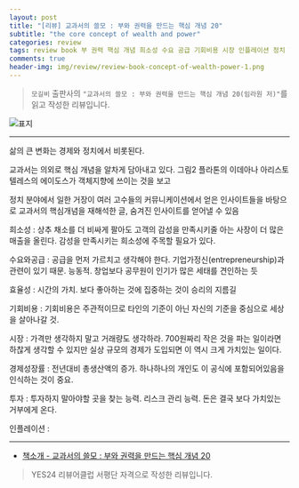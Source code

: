```yaml
---  
layout: post  
title: "[리뷰] 교과서의 쓸모 : 부와 권력을 만드는 핵심 개념 20"  
subtitle: "the core concept of wealth and power"  
categories: review  
tags: review book 부 권력 핵심 개념 희소성 수요 공급 기회비용 시장 인플레이션 정치 헌법 평등권 기본권 정의 분립 국제 평화  
comments: true  
header-img: img/review/review-book-concept-of-wealth-power-1.png
---  
```

  
> `모길비` 출판사의 `"교과서의 쓸모 : 부와 권력을 만드는 핵심 개념 20(임라원 저)"`를 읽고 작성한 리뷰입니다.  

![표지](https://theorydb.github.io/assets/img/review/review-book-concept-of-wealth-power-1.png)  

---

> 

삶의 큰 변화는 경제와 정치에서 비롯된다.

교과서는 의외로 핵심 개념을 알차게 담아내고 있다. 
그림2
플라톤의 이데아나 아리스토텔레스의 에이도스가 객체지향에 쓰이는 것을 보고 

정치 분야에서 일한 거장이 여러 고수들의 커뮤니케이션에서 얻은 인사이트들을 바탕으로 교과서의 핵심개념을 재해석한 글, 숨겨진 인사이트를 얻어낼 수 있음

희소성 : 상추 채소를 더 비싸게 팔아도 고객의 감성을 만족시키줄 아는 사장이 더 많은 매출을 올린다. 감성을 만족시키는 희소성에 주목할 필요가 있다.

수요와공급 : 공급을 먼저 가르치고 생각해야 한다. 기업가정신(entrepreneurship)과 관련이 있기 때문. 능동적. 창업보다 공무원이 인기가 많은 세태를 견인하는 듯

효율성 : 시간의 가치. 보다 좋아하는 것에 집중하는 것이 승리의 지름길

기회비용 : 기회비용은 주관적이므로 타인의 기준이 아닌 자신의 기준을 중심으로 세상을 살아나갈 것.

시장 : 가격만 생각하지 말고 거래량도 생각하라. 700원짜리 작은 것을 파는 일이라면 하찮게 생각할 수 있지만 실상 규모의 경제가 도입되면 이 역시 크게 가치있는 일이다.

경제성장률 : 전년대비 총생산액의 증가. 하나하나의 개인도 이 공식에 포함되어있음을 인식하는 것이 중요. 

투자 : 투자하지 말아야할 곳을 찾는 능력. 리스크 관리 능력. 돈은 결국 보다 가치있는 거부에게 온다.

인플레이션 : 







---

* [책소개 - 교과서의 쓸모 : 부와 권력을 만드는 핵심 개념 20](http://www.yes24.com/Product/Goods/114665790)

> YES24 리뷰어클럽 서평단 자격으로 작성한 리뷰입니다.